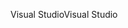 <span data-ttu-id="2b439-101">Visual Studio</span><span class="sxs-lookup"><span data-stu-id="2b439-101">Visual Studio</span></span>